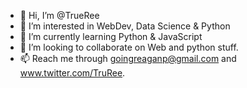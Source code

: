 - 👋 Hi, I’m @TrueRee
- 👀 I’m interested in WebDev, Data Science & Python
- 🌱 I’m currently learning Python & JavaScript
- 💞️ I’m looking to collaborate on Web and python stuff.
- 📫 Reach me through goingreaganp@gmail.com and www.twitter.com/TruRee.

<!---
TrueRee/TrueRee is a ✨ special ✨ repository because its `README.md` (this file) appears on your GitHub profile.
You can click the Preview link to take a look at your changes.
--->
